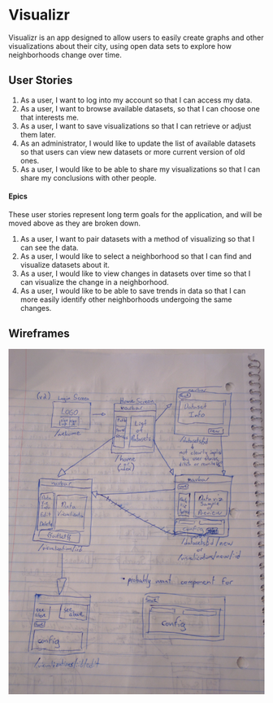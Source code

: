 # Visualizr

Visualizr is an app designed to allow users to easily create graphs and other visualizations about their city, using open data sets to explore how neighborhoods change over time.

## User Stories

1. As a user, I want to log into my account so that I can access my data.
2. As a user, I want to browse available datasets, so that I can choose one that interests me.
3. As a user, I want to save visualizations so that I can retrieve or adjust them later.
4. As an administrator, I would like to update the list of available datasets so that users can view new datasets or more current version of old ones.
5. As a user, I would like to be able to share my visualizations so that I can share my conclusions with other people.

#### Epics

These user stories represent long term goals for the application, and will be moved above as they are broken down.

1. As a user, I want to pair datasets with a method of visualizing so that I can see the data.
2. As a user, I would like to select a neighborhood so that I can find and visualize datasets about it.
3. As a user, I would like to view changes in datasets over time so that I can visualize the change in a neighborhood.
4. As a user, I would like to be able to save trends in data so that I can more easily identify other neighborhoods undergoing the same changes.

## Wireframes

![Wireframes version 1](wireframesv1.jpg)
